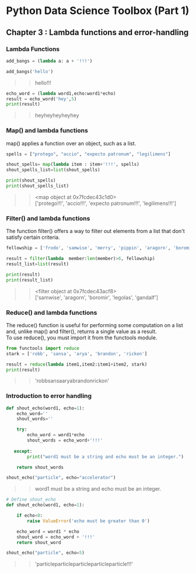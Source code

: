 # Python Data Science Toolbox (Part 1)

## Chapter 3 : Lambda functions and error-handling

### Lambda Functions

```python
add_bangs = (lambda a: a + '!!!')

add_bangs('hello')
```
>>hello!!!

```python
echo_word = (lambda word1,echo:word1*echo)
result = echo_word('hey',5)
print(result)
```
>>heyheyheyheyhey

### Map() and lambda functions

map() applies a function over an object, such as a list. 

```python
spells = ["protego", "accio", "expecto patronum", "legilimens"]

shout_spells= map(lambda item : item+'!!!', spells)
shout_spells_list=list(shout_spells)

print(shout_spells)
print(shout_spells_list)
```
>><map object at 0x7fcdec43c1d0> <br>
>>['protego!!!', 'accio!!!', 'expecto patronum!!!', 'legilimens!!!']

### Filter() and lambda functions

The function filter() offers a way to filter out elements from a list that don't satisfy certain criteria.

```python
fellowship = ['frodo', 'samwise', 'merry', 'pippin', 'aragorn', 'boromir', 'legolas', 'gimli', 'gandalf']

result = filter(lambda  member:len(member)>6, fellowship)
result_list=list(result)

print(result)
print(result_list)
```
>><filter object at 0x7fcdec43acf8> <br>
>>['samwise', 'aragorn', 'boromir', 'legolas', 'gandalf'] 

### Reduce() and lambda functions

The reduce() function is useful for performing some computation on a list and, unlike map() and filter(), returns a single value as a result. <br> 
To use reduce(), you must import it from the functools module.

```python
from functools import reduce
stark = ['robb', 'sansa', 'arya', 'brandon', 'rickon']

result = reduce(lambda item1,item2:item1+item2, stark)
print(result)
```
>>'robbsansaaryabrandonrickon'

### Introduction to error handling

```python
def shout_echo(word1, echo=1):
    echo_word=''
    shout_words=''

    try:
        echo_word = word1*echo
        shout_words = echo_word+'!!!'
   
   except:
        print("word1 must be a string and echo must be an integer.")

    return shout_words

shout_echo("particle", echo="accelerator")
```
>>word1 must be a string and echo must be an integer.

```python
# Define shout_echo
def shout_echo(word1, echo=1):

    if echo<0:
        raise ValueError('echo must be greater than 0')

    echo_word = word1 * echo
    shout_word = echo_word + '!!!'
    return shout_word

shout_echo("particle", echo=5)
```
>> 'particleparticleparticleparticleparticle!!!'

